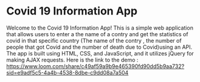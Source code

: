 # Covid 19 Information App

Welcome to the Covid 19 Information App! This is a simple web application that allows users to enter a the name of a contry and get the statistics of covid in that specific country (The name of the contry , the number of people that got Covid and the number of death due to Covid)using an API. The app is built using HTML, CSS, and JavaScript, and it utilizes jQuery for making AJAX requests.
Here is the link to the demo : https://www.loom.com/share/c49af59a9b9e465390fd90dd5b9aa732?sid=e9adf5c5-4a4b-4538-8dbe-c9dd08a7a504